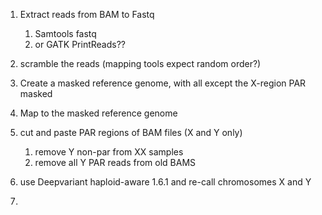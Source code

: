 1. Extract reads from BAM to Fastq
	1. Samtools fastq 
	2. or GATK PrintReads??
	
2. scramble the reads (mapping tools expect random order?)
3. Create a masked reference genome, with all except the X-region PAR masked
4. Map to the masked reference genome
5. cut and paste PAR regions of BAM files (X and Y only)
	1. remove Y non-par from XX samples
	2. remove all Y PAR reads from old BAMS
6. use Deepvariant haploid-aware 1.6.1 and re-call chromosomes X and Y
7. 